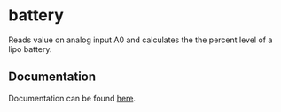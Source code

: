 # battery

Reads value on analog input A0 and calculates the the percent level of a lipo battery.

## Documentation

Documentation can be found [here](https://nicholaswilde.io/solar-battery-charger/test/battery/).
